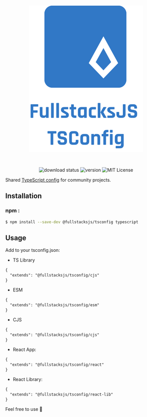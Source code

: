 <div align="center">

![logo][logo]

<br/>

![download status][download-badge]
![version][version-badge]
![MIT License][license-badge]

</div>

Shared [TypeScript config][tsconfig] for community projects.

## Installation

### npm :

```sh
$ npm install --save-dev @fullstacksjs/tsconfig typescript
```

## Usage

Add to your tsconfig.json:

* TS Library

```jsonc
{
  "extends": "@fullstacksjs/tsconfig/cjs"
}
```

* ESM

```jsonc
{
  "extends": "@fullstacksjs/tsconfig/esm"
}
```

* CJS

```jsonc
{
  "extends": "@fullstacksjs/tsconfig/cjs"
}
```


* React App:

```jsonc
{
  "extends": "@fullstacksjs/tsconfig/react"
}
```

* React Library:

```jsonc
{
  "extends": "@fullstacksjs/tsconfig/react-lib"
}
```

Feel free to use 💛

[logo]: https://raw.githubusercontent.com/fullstacksjs/tsconfig/master/assets/logo.svg
[download-badge]: https://img.shields.io/npm/dm/@fullstacksjs/tsconfig?color=6464E2&label=DOWNLOADS&style=flat-square
[version-badge]: https://img.shields.io/npm/v/@fullstacksjs/tsconfig?color=6464E2&label=VERSION&style=flat-square
[license-badge]: https://img.shields.io/npm/l/@fullstacksjs/tsconfig?color=6464E2&label=LICENSE&style=flat-square
[tsconfig]: https://www.typescriptlang.org/docs/handbook/tsconfig-json.html
